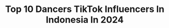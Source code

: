 ---
title: Top 10 Dancers TikTok Influencers In Indonesia In 2024
description: >-
  Find top dancers TikTok influencers in Indonesia in 2024. Most popular hashtags: #fyp #dance #foryoupage.
platform: TikTok
hits: 24
text_top: Identify the top-rated TikTok influencers on inBeat.
text_bottom: Our search engine aggregates 24 TikTok influencers like this in Indonesia for you to contact.
profiles:
  - username: "hendrysaputra82"
    fullname: >-
      Hendry Saputra
    bio: >-
      Suka joged tp bukan dancer, suka nyanyi tp bukan penyanyi, smg terhibur 😁
    location: "Indonesia"
    followers: 38400
    engagement: 1239
    commentsToLikes: 0.149588
    id: ckai6q5qqx63i0i7894h7f9co
    verified: false
    hashtags: "#sapasuruhlewatmulu, #salamsehatsalamsukses, #duet"
  - username: "vichaadhelia07"
    fullname: >-
      SCTV🐓Vicha Adhelia
    bio: >-
      Ig vicha_adhelia Makassar dancer lipsing drama
    location: "Indonesia"
    followers: 9693
    engagement: 3261
    commentsToLikes: 0.246507
    id: ck9ewk6uen1pi0j78fyshvr85
    verified: false
    hashtags: "#sctvstory, #beranda, #tiktokviraltrending, #tiktokviral"
  - username: "syatya.29"
    fullname: >-
      Syatya
    bio: >-
      DANCER From Indonesia 🇲🇨
    location: "Indonesia"
    followers: 16800
    engagement: 866
    commentsToLikes: 0.065699
    id: ckcpsn4b3mzjh0j23cl1fh84h
    verified: false
    hashtags: "#dpr, #syatyadance, #itsokaytobelebay, #yearontiktok"
  - username: "k1ng1van"
    fullname: >-
      KING IVAN KWANANTA
    bio: >-
      Dancer 🇮🇩 #k1ng1vanchallenge
    location: "Indonesia"
    followers: 62000
    engagement: 1099
    commentsToLikes: 0.035506
    id: ckble2zws88ic0j23m9sj8kur
    verified: false
    hashtags: "#fyp, #ipop, #k1ng1van, #fypage"
  - username: "yosikonazalafazid_"
    fullname: >-
      Yosiko Nazalafazid
    bio: >-
      IG: yosikonazalafazid_ Bangka Belitung🗾 Have Fun😂 Dancer🕺🏼
    location: "Indonesia"
    followers: 129100
    engagement: 422
    commentsToLikes: 0.064013
    id: ck9ex6e39pwy00j78dc8jvre6
    verified: false
    hashtags: "#bangkabelitungisland, #dance, #tiktokindo, #dancer"
  - username: "brandonlilhero"
    fullname: >-
      Lilhero.brandon
    bio: >-
      Dancers ✅ CEO Ai2 Surabaya ✅ #Heavybuckstylez 19 yo! Surabaya, Indonesia
    location: "Indonesia"
    followers: 588800
    engagement: 623
    commentsToLikes: 0.021322
    id: ckc91ln7trorr0j23oysp7zew
    verified: true
    hashtags: "#bisalah, #bootywurkchallenge, #brandonlilherochallenge, #draft"
  - username: "sandrinaazzhra"
    fullname: >-
      Sandrina Mazaya
    bio: >-
      Artist , Dancer ,Singer IG : Sandrinamazayya Youtube : Sandrina Azzahra
    location: "Indonesia"
    followers: 2000000
    engagement: 452
    commentsToLikes: 0.005569
    id: ck9a39r0npoke0j78nr4zzktd
    verified: false
    hashtags: "#ritzglam, #ritzglamskincare, #fyp, #pemutihviral"
  - username: "sandrinamazayya"
    fullname: >-
      SandrinaMazayya
    bio: >-
      Dancer & Singer 💃🎤
    location: "Indonesia"
    followers: 248700
    engagement: 420
    commentsToLikes: 0.006882
    id: ckc37jcy8weox0j23y40y8zyr
    verified: false
    hashtags: "#doubletrouble, #terortiktok, #fyp, #foryourpage"
  - username: "adieztyfersa_"
    fullname: >-
      Adiezty Fersa
    bio: >-
      Singer & Dancer
    location: "Indonesia"
    followers: 491200
    engagement: 239
    commentsToLikes: 0.004876
    id: ckcjj4jj8d6h40j2305ybm0a1
    verified: true
    hashtags: "#jomblohalu, #prewedding, #weddingjakarta, #spacejakarta"
  - username: "sarilinc"
    fullname: >-
      SariLinc
    bio: >-
      💕BLINK💕 JISOO JENNIE ROSE LISA ALWAYS SUPPORT BLACKPINK
    location: "Indonesia"
    followers: 289300
    engagement: 1264
    commentsToLikes: 0.013710
    id: ckc359n5yujc80j23twgptk3r
    verified: false
    hashtags: "#rose, #jennie, #birthday, #swag"
---